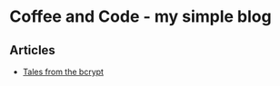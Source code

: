 # Coffee and Code - my simple blog

## Articles

* [Tales from the bcrypt](./tales-from-the-bcrypt.html)
